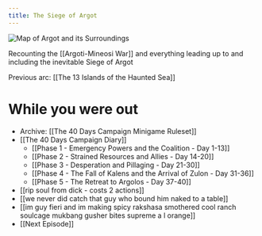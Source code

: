 ```yaml
---
title: The Siege of Argot
---
```


![Map of Argot and its Surroundings](/assets/Map.png)


Recounting the [[Argoti-Mineosi War]] and everything leading up to and including the inevitable Siege of Argot

Previous arc: [[The 13 Islands of the Haunted Sea]]

# While you were out
- Archive: [[The 40 Days Campaign Minigame Ruleset]]
- [[The 40 Days Campaign Diary]]
   - [[Phase 1 - Emergency Powers and the Coalition - Day 1-13]]
   - [[Phase 2 - Strained Resources and Allies - Day 14-20]]
   - [[Phase 3 - Desperation and Pillaging - Day 21-30]]
   - [[Phase 4 - The Fall of Kalens and the Arrival of Zulon - Day 31-36]]
   - [[Phase 5 - The Retreat to Argolos - Day 37-40]]
- [[rip soul from dick - costs 2 actions]]
- [[we never did catch that guy who bound him naked to a table]]
- [[im guy fieri and im making spicy rakshasa smothered cool ranch soulcage mukbang gusher bites supreme a l orange]]
- [[Next Episode]]